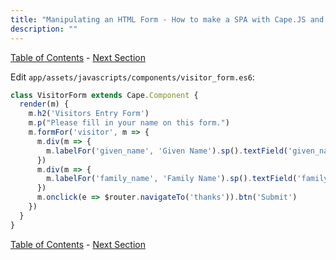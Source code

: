```yaml
---
title: "Manipulating an HTML Form - How to make a SPA with Cape.JS and Rails"
description: ""
---
```


[Table of Contents](../) - [Next Section](../06_models_and_resources)


Edit `app/assets/javascripts/components/visitor_form.es6`:

```javascript
class VisitorForm extends Cape.Component {
  render(m) {
    m.h2('Visitors Entry Form')
    m.p("Please fill in your name on this form.")
    m.formFor('visitor', m => {
      m.div(m => {
        m.labelFor('given_name', 'Given Name').sp().textField('given_name')
      })
      m.div(m => {
        m.labelFor('family_name', 'Family Name').sp().textField('family_name')
      })
      m.onclick(e => $router.navigateTo('thanks')).btn('Submit')
    })
  }
}
```

[Table of Contents](../) - [Next Section](../06_models_and_resources)
